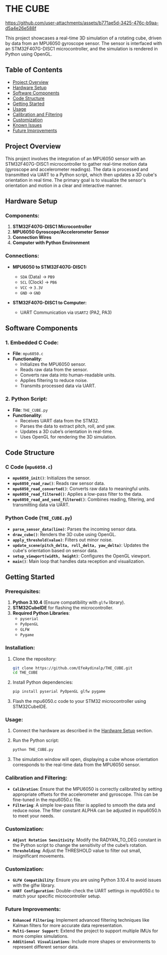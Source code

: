 # THE CUBE



https://github.com/user-attachments/assets/b771ae5d-3425-476c-b9aa-d5a4e26e588f



This project showcases a real-time 3D simulation of a rotating cube, driven by data from an MPU6050 gyroscope sensor. The sensor is interfaced with an STM32F407G-DISC1 microcontroller, and the simulation is rendered in Python using OpenGL.

## Table of Contents

- [Project Overview](#project-overview)
- [Hardware Setup](#hardware-setup)
- [Software Components](#software-components)
- [Code Structure](#code-structure)
- [Getting Started](#getting-started)
- [Usage](#usage)
- [Calibration and Filtering](#calibration-and-filtering)
- [Customization](#customization)
- [Known Issues](#known-issues)
- [Future Improvements](#future-improvements)


## Project Overview

This project involves the integration of an MPU6050 sensor with an STM32F407G-DISC1 microcontroller to gather real-time motion data (gyroscope and accelerometer readings). The data is processed and transmitted via UART to a Python script, which then updates a 3D cube's orientation in real time. The primary goal is to visualize the sensor's orientation and motion in a clear and interactive manner.

## Hardware Setup

### Components:

1. **STM32F407G-DISC1 Microcontroller**
2. **MPU6050 Gyroscope/Accelerometer Sensor**
3. **Connection Wires**
4. **Computer with Python Environment**

### Connections:

- **MPU6050 to STM32F407G-DISC1:**
  - `SDA` (Data) -> `PB9`
  - `SCL` (Clock) -> `PB6`
  - `VCC` -> `3.3V`
  - `GND` -> `GND`

- **STM32F407G-DISC1 to Computer:**
  - UART Communication via `USART2` (PA2, PA3)

## Software Components

### 1. **Embedded C Code**:
   - **File**: `mpu6050.c`
   - **Functionality**:
     - Initializes the MPU6050 sensor.
     - Reads raw data from the sensor.
     - Converts raw data into human-readable units.
     - Applies filtering to reduce noise.
     - Transmits processed data via UART.

### 2. **Python Script**:
   - **File**: `THE_CUBE.py`
   - **Functionality**:
     - Receives UART data from the STM32.
     - Parses the data to extract pitch, roll, and yaw.
     - Updates a 3D cube’s orientation in real-time.
     - Uses OpenGL for rendering the 3D simulation.

## Code Structure

### C Code (`mpu6050.c`)

- **`mpu6050_init()`**: Initializes the sensor.
- **`mpu6050_read_raw()`**: Reads raw sensor data.
- **`mpu6050_read_converted()`**: Converts raw data to meaningful units.
- **`mpu6050_read_filtered()`**: Applies a low-pass filter to the data.
- **`mpu6050_read_and_send_filtered()`**: Combines reading, filtering, and transmitting data via UART.

### Python Code (`THE_CUBE.py`)

- **`parse_sensor_data(line)`**: Parses the incoming sensor data.
- **`draw_cube()`**: Renders the 3D cube using OpenGL.
- **`apply_threshold(value)`**: Filters out minor noise.
- **`update_scene(pitch_delta, roll_delta, yaw_delta)`**: Updates the cube's orientation based on sensor data.
- **`setup_viewport(width, height)`**: Configures the OpenGL viewport.
- **`main()`**: Main loop that handles data reception and visualization.

## Getting Started

### Prerequisites:

1. **Python 3.10.4** (Ensure compatibility with `glfw` library).
2. **STM32CubeIDE** for flashing the microcontroller.
3. **Required Python Libraries**:
   - `pyserial`
   - `PyOpenGL`
   - `GLFW`
   - `Pygame`

### Installation:

1. Clone the repository:
   ```bash
   git clone https://github.com/EfeAydinalp/THE_CUBE.git
   cd THE_CUBE
   ```
2. Install Python dependencies:
   ```bash
   pip install pyserial PyOpenGL glfw pygame
   ```
3. Flash the mpu6050.c code to your STM32 microcontroller using STM32CubeIDE.

### Usage:

1. Connect the hardware as described in the [Hardware Setup](#hardware-setup) section.

2. Run the Python script:
   ```bash
   python THE_CUBE.py
   ```
3. The simulation window will open, displaying a cube whose orientation corresponds to the real-time data from the MPU6050 sensor.

### Calibration and Filtering:

- **`Calibration`**: Ensure that the MPU6050 is correctly calibrated by setting appropriate offsets for the accelerometer and gyroscope. This can be fine-tuned in the mpu6050.c file.
- **`Filtering`**: A simple low-pass filter is applied to smooth the data and reduce noise. The filter constant ALPHA can be adjusted in mpu6050.h to meet your needs.

### Customization:

- **`Adjust Rotation Sensitivity`**: Modify the RADYAN_TO_DEG constant in the Python script to change the sensitivity of the cube’s rotation.
- **`Thresholding`**: Adjust the THRESHOLD value to filter out small, insignificant movements.

### Customization:

- **`GLFW Compatibility`**: Ensure you are using Python 3.10.4 to avoid issues with the glfw library.
- **`UART Configuration`**: Double-check the UART settings in mpu6050.c to match your specific microcontroller setup.

### Future Improvements:

- **`Enhanced Filtering`**: Implement advanced filtering techniques like Kalman filters for more accurate data representation.
- **`Multi-Sensor Support`**: Extend the project to support multiple IMUs for more complex simulations.
- **`Additional Visualizations`**: Include more shapes or environments to represent different sensor data.

